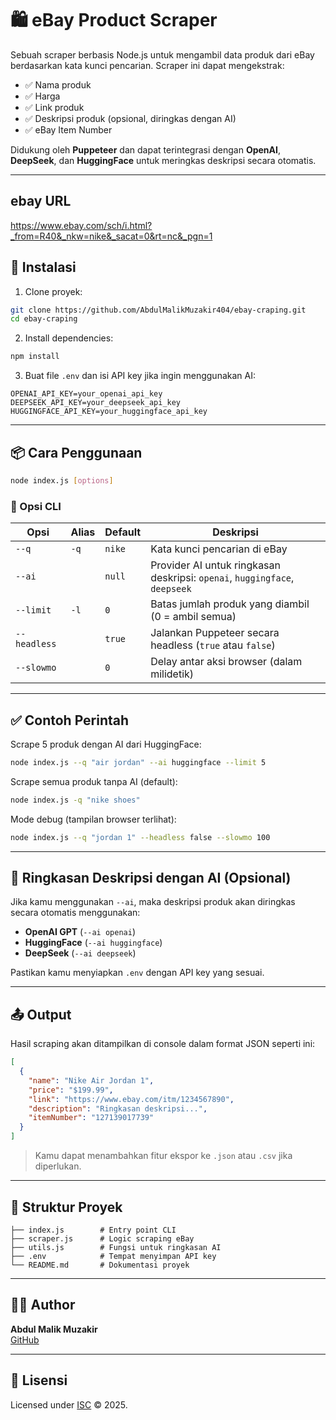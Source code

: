 
# 🛍️ eBay Product Scraper

Sebuah scraper berbasis Node.js untuk mengambil data produk dari eBay berdasarkan kata kunci pencarian. Scraper ini dapat mengekstrak:

- ✅ Nama produk
- ✅ Harga
- ✅ Link produk
- ✅ Deskripsi produk (opsional, diringkas dengan AI)
- ✅ eBay Item Number

Didukung oleh **Puppeteer** dan dapat terintegrasi dengan **OpenAI**, **DeepSeek**, dan **HuggingFace** untuk meringkas deskripsi secara otomatis.

---

## ebay URL

https://www.ebay.com/sch/i.html?_from=R40&_nkw=nike&_sacat=0&rt=nc&_pgn=1

## 🚀 Instalasi

1. Clone proyek:

```bash
git clone https://github.com/AbdulMalikMuzakir404/ebay-craping.git
cd ebay-craping
```

2. Install dependencies:

```bash
npm install
```

3. Buat file `.env` dan isi API key jika ingin menggunakan AI:

```env
OPENAI_API_KEY=your_openai_api_key
DEEPSEEK_API_KEY=your_deepseek_api_key
HUGGINGFACE_API_KEY=your_huggingface_api_key
```

---

## 📦 Cara Penggunaan

```bash
node index.js [options]
```

### 🧾 Opsi CLI

| Opsi         | Alias | Default | Deskripsi                                                                 |
|--------------|-------|---------|---------------------------------------------------------------------------|
| `--q`        | `-q`  | `nike`  | Kata kunci pencarian di eBay                                              |
| `--ai`       |       | `null`  | Provider AI untuk ringkasan deskripsi: `openai`, `huggingface`, `deepseek` |
| `--limit`    | `-l`  | `0`     | Batas jumlah produk yang diambil (0 = ambil semua)                        |
| `--headless` |       | `true`  | Jalankan Puppeteer secara headless (`true` atau `false`)                  |
| `--slowmo`   |       | `0`     | Delay antar aksi browser (dalam milidetik)                                |

---

## ✅ Contoh Perintah

Scrape 5 produk dengan AI dari HuggingFace:

```bash
node index.js --q "air jordan" --ai huggingface --limit 5
```

Scrape semua produk tanpa AI (default):

```bash
node index.js -q "nike shoes"
```

Mode debug (tampilan browser terlihat):

```bash
node index.js --q "jordan 1" --headless false --slowmo 100
```

---

## 🧠 Ringkasan Deskripsi dengan AI (Opsional)

Jika kamu menggunakan `--ai`, maka deskripsi produk akan diringkas secara otomatis menggunakan:

- **OpenAI GPT** (`--ai openai`)
- **HuggingFace** (`--ai huggingface`)
- **DeepSeek** (`--ai deepseek`)

Pastikan kamu menyiapkan `.env` dengan API key yang sesuai.

---

## 📤 Output

Hasil scraping akan ditampilkan di console dalam format JSON seperti ini:

```json
[
  {
    "name": "Nike Air Jordan 1",
    "price": "$199.99",
    "link": "https://www.ebay.com/itm/1234567890",
    "description": "Ringkasan deskripsi...",
    "itemNumber": "127139017739"
  }
]
```

> Kamu dapat menambahkan fitur ekspor ke `.json` atau `.csv` jika diperlukan.

---

## 📁 Struktur Proyek

```
├── index.js        # Entry point CLI
├── scraper.js      # Logic scraping eBay
├── utils.js        # Fungsi untuk ringkasan AI
├── .env            # Tempat menyimpan API key 
└── README.md       # Dokumentasi proyek
```

---

## 👨‍💻 Author

**Abdul Malik Muzakir**  
[GitHub](https://github.com/AbdulMalikMuzakir404)

---

## 📄 Lisensi

Licensed under [ISC](https://opensource.org/licenses/ISC) © 2025.
